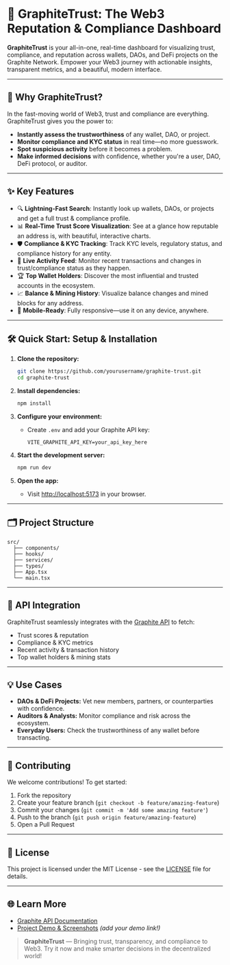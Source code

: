 # 🚀 GraphiteTrust: The Web3 Reputation & Compliance Dashboard

**GraphiteTrust** is your all-in-one, real-time dashboard for visualizing trust, compliance, and reputation across wallets, DAOs, and DeFi projects on the Graphite Network. Empower your Web3 journey with actionable insights, transparent metrics, and a beautiful, modern interface.

---

## 🌟 Why GraphiteTrust?

In the fast-moving world of Web3, trust and compliance are everything. GraphiteTrust gives you the power to:

- **Instantly assess the trustworthiness** of any wallet, DAO, or project.
- **Monitor compliance and KYC status** in real time—no more guesswork.
- **Spot suspicious activity** before it becomes a problem.
- **Make informed decisions** with confidence, whether you're a user, DAO, DeFi protocol, or auditor.

---

## ✨ Key Features

- 🔍 **Lightning-Fast Search**: Instantly look up wallets, DAOs, or projects and get a full trust & compliance profile.
- 📊 **Real-Time Trust Score Visualization**: See at a glance how reputable an address is, with beautiful, interactive charts.
- 🛡️ **Compliance & KYC Tracking**: Track KYC levels, regulatory status, and compliance history for any entity.
- 🔔 **Live Activity Feed**: Monitor recent transactions and changes in trust/compliance status as they happen.
- 🏆 **Top Wallet Holders**: Discover the most influential and trusted accounts in the ecosystem.
- 📈 **Balance & Mining History**: Visualize balance changes and mined blocks for any address.
- 📱 **Mobile-Ready**: Fully responsive—use it on any device, anywhere.

---

## 🛠️ Quick Start: Setup & Installation

1. **Clone the repository:**
   ```bash
   git clone https://github.com/yourusername/graphite-trust.git
   cd graphite-trust
   ```

2. **Install dependencies:**
   ```bash
   npm install
   ```

3. **Configure your environment:**
   - Create `.env` and add your Graphite API key:
     ```
     VITE_GRAPHITE_API_KEY=your_api_key_here
     ```

4. **Start the development server:**
   ```bash
   npm run dev
   ```

5. **Open the app:**
   - Visit [http://localhost:5173](http://localhost:5173) in your browser.

---

## 🗂️ Project Structure

```
src/
  ├── components/    
  ├── hooks/          
  ├── services/       
  ├── types/          
  ├── App.tsx         
  └── main.tsx        
```

---

## 🔌 API Integration

GraphiteTrust seamlessly integrates with the [Graphite API](https://docs.main.atgraphite.com/) to fetch:
- Trust scores & reputation
- Compliance & KYC metrics
- Recent activity & transaction history
- Top wallet holders & mining stats

---

## 💡 Use Cases

- **DAOs & DeFi Projects:** Vet new members, partners, or counterparties with confidence.
- **Auditors & Analysts:** Monitor compliance and risk across the ecosystem.
- **Everyday Users:** Check the trustworthiness of any wallet before transacting.

---

## 🤝 Contributing

We welcome contributions! To get started:
1. Fork the repository
2. Create your feature branch (`git checkout -b feature/amazing-feature`)
3. Commit your changes (`git commit -m 'Add some amazing feature'`)
4. Push to the branch (`git push origin feature/amazing-feature`)
5. Open a Pull Request

---

## 📄 License

This project is licensed under the MIT License - see the [LICENSE](LICENSE) file for details.

---

## 🌐 Learn More
- [Graphite API Documentation](https://docs.main.atgraphite.com/)
- [Project Demo & Screenshots](#) *(add your demo link!)*

> **GraphiteTrust** — Bringing trust, transparency, and compliance to Web3. Try it now and make smarter decisions in the decentralized world!


